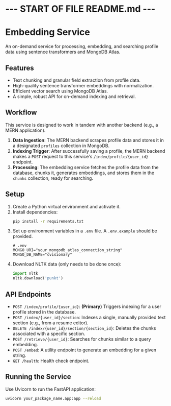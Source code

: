 # --- START OF FILE README.md ---
# Embedding Service

An on-demand service for processing, embedding, and searching profile data using sentence transformers and MongoDB Atlas.

## Features

- Text chunking and granular field extraction from profile data.
- High-quality sentence transformer embeddings with normalization.
- Efficient vector search using MongoDB Atlas.
- A simple, robust API for on-demand indexing and retrieval.

## Workflow

This service is designed to work in tandem with another backend (e.g., a MERN application).

1.  **Data Ingestion**: The MERN backend scrapes profile data and stores it in a designated `profiles` collection in MongoDB.
2.  **Indexing Trigger**: After successfully saving a profile, the MERN backend makes a `POST` request to this service's `/index/profile/{user_id}` endpoint.
3.  **Processing**: The embedding service fetches the profile data from the database, chunks it, generates embeddings, and stores them in the `chunks` collection, ready for searching.

## Setup

1.  Create a Python virtual environment and activate it.
2.  Install dependencies:
    ```bash
    pip install -r requirements.txt
    ```
3.  Set up environment variables in a `.env` file. A `.env.example` should be provided.
    ```
    # .env
    MONGO_URI="your_mongodb_atlas_connection_string"
    MONGO_DB_NAME="cvisionary"
    ```
4.  Download NLTK data (only needs to be done once):
    ```python
    import nltk
    nltk.download('punkt')
    ```

## API Endpoints

-   `POST /index/profile/{user_id}`: **(Primary)** Triggers indexing for a user profile stored in the database.
-   `POST /index/{user_id}/section`: Indexes a single, manually provided text section (e.g., from a resume editor).
-   `DELETE /index/{user_id}/section/{section_id}`: Deletes the chunks associated with a specific section.
-   `POST /retrieve/{user_id}`: Searches for chunks similar to a query embedding.
-   `POST /embed`: A utility endpoint to generate an embedding for a given string.
-   `GET /health`: Health check endpoint.

## Running the Service

Use Uvicorn to run the FastAPI application:

```bash
uvicorn your_package_name.app:app --reload